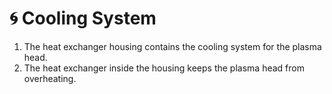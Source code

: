 # 🌀 Cooling System

1. The heat exchanger housing contains the cooling system for the plasma head.
2. The heat exchanger inside the housing keeps the plasma head from overheating.
